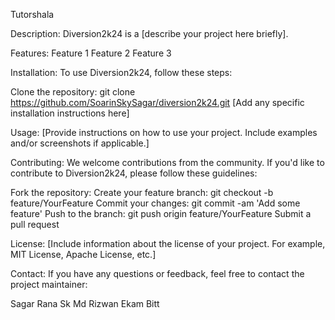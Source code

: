 Tutorshala

Description:
Diversion2k24 is a [describe your project here briefly].

Features:
Feature 1
Feature 2
Feature 3

Installation:
To use Diversion2k24, follow these steps:

Clone the repository: 
git clone https://github.com/SoarinSkySagar/diversion2k24.git
[Add any specific installation instructions here]

Usage:
[Provide instructions on how to use your project. Include examples and/or screenshots if applicable.]

Contributing:
We welcome contributions from the community. If you'd like to contribute to Diversion2k24, please follow these guidelines:

Fork the repository:
Create your feature branch: git checkout -b feature/YourFeature
Commit your changes: git commit -am 'Add some feature'
Push to the branch: git push origin feature/YourFeature
Submit a pull request

License:
[Include information about the license of your project. For example, MIT License, Apache License, etc.]

Contact:
If you have any questions or feedback, feel free to contact the project maintainer:

Sagar Rana 
Sk Md Rizwan
Ekam Bitt
